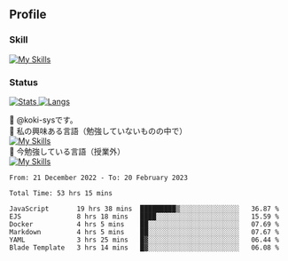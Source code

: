 ## Profile
### Skill
[![My Skills](https://skillicons.dev/icons?i=html,css,javascript,php,java,nodejs,react,bootstrap,docker,laravel,git,github,githubactions,materialui&theme=dark)](https://skillicons.dev)<br>
### Status
[![Stats](https://github-readme-stats.vercel.app/api?username=koki-sys&count_private=true&show_icons=true)
![Langs](https://github-readme-stats.vercel.app/api/top-langs/?username=koki-sys&layout=compact)](https://github.com/koki-sys)

👋 @koki-sysです。<br/>
👀 私の興味ある言語（勉強していないものの中で）<br/>
[![My Skills](https://skillicons.dev/icons?i=golang,gin&theme=dark)](https://skillicons.dev)<br/>
🌱 今勉強している言語（授業外）<br/>
[![My Skills](https://skillicons.dev/icons?i=typescript,react&theme=dark)](https://skillicons.dev)


<!---
koki-sys/koki-sys is a ✨ special ✨ repository because its `README.md` (this file) appears on your GitHub profile.
You can click the Preview link to take a look at your changes.
--->

<!--START_SECTION:waka-->

```text
From: 21 December 2022 - To: 20 February 2023

Total Time: 53 hrs 15 mins

JavaScript       19 hrs 38 mins  █████████▒░░░░░░░░░░░░░░░   36.87 %
EJS              8 hrs 18 mins   ████░░░░░░░░░░░░░░░░░░░░░   15.59 %
Docker           4 hrs 5 mins    ██░░░░░░░░░░░░░░░░░░░░░░░   07.69 %
Markdown         4 hrs 5 mins    ██░░░░░░░░░░░░░░░░░░░░░░░   07.67 %
YAML             3 hrs 25 mins   █▓░░░░░░░░░░░░░░░░░░░░░░░   06.44 %
Blade Template   3 hrs 14 mins   █▓░░░░░░░░░░░░░░░░░░░░░░░   06.08 %
```

<!--END_SECTION:waka-->
